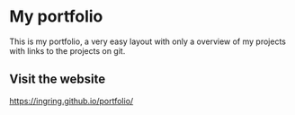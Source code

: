 # My portfolio
This is my portfolio, a very easy layout with only a overview of my projects with links to the projects on git. 

## Visit the website
https://ingring.github.io/portfolio/